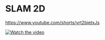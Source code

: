 # SLAM 2D

https://www.youtube.com/shorts/yrt2bietxJs

[![Watch the video](https://www.img.youtube.com/shorts/yrt2bietxJs)](https://www.youtube.com/shorts/yrt2bietxJs)

